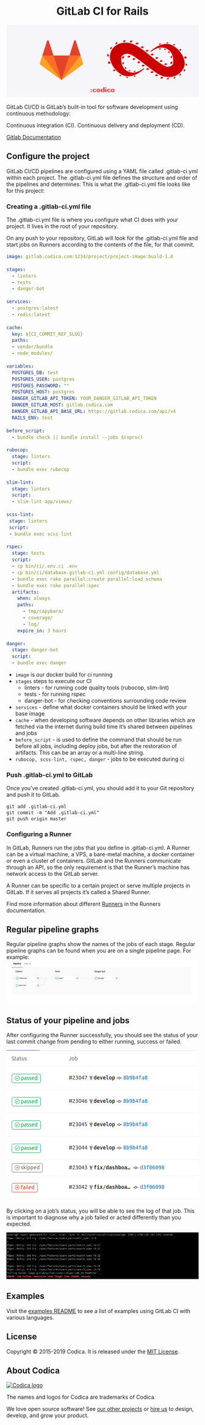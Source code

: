 <h1 align="center">GitLab CI for Rails </h1>

![](gitlab.jpg)

GitLab CI/CD is GitLab’s built-in tool for software development using continuous methodology:

Continuous integration (CI).
Continuous delivery and deployment (CD).


[Gitlab Documentation](https://docs.gitlab.com/ee/ci)

## Configure the project
GitLab CI/CD pipelines are configured using a YAML file called .gitlab-ci.yml within each project. The .gitlab-ci.yml file defines the structure and order of the pipelines and determines:
This is what the .gitlab-ci.yml file looks like for this project:

### Creating a .gitlab-ci.yml file

The .gitlab-ci.yml file is where you configure what CI does with your project. It lives in the root of your repository.

On any push to your repository, GitLab will look for the .gitlab-ci.yml file and start jobs on Runners according to the contents of the file, for that commit.

```yaml
image: gitlab.codica.com:1234/project/project-image:build-1.4

stages:
  - linters
  - tests
  - danger-bot

services:
  - postgres:latest
  - redis:latest

cache:
  key: ${CI_COMMIT_REF_SLUG}
  paths:
  - vendor/bundle
  - node_modules/

variables:
  POSTGRES_DB: test
  POSTGRES_USER: postgres
  POSTGRES_PASSWORD: ""
  POSTGRES_HOST: postgres
  DANGER_GITLAB_API_TOKEN: YOUR_DANGER_GITLAB_API_TOKEN
  DANGER_GITLAB_HOST: gitlab.codica.com
  DANGER_GITLAB_API_BASE_URL: https://gitlab.codica.com/api/v4
  RAILS_ENV: test

before_script:
  - bundle check || bundle install --jobs $(nproc)

rubocop:
  stage: linters
  script:
  - bundle exec rubocop

slim-lint:
  stage: linters
  script:
  - slim-lint app/views/

scss-lint:
 stage: linters
 script:
 - bundle exec scss-lint

rspec:
  stage: tests
  script:
  - cp bin/ci/.env.ci .env
  - cp bin/ci/database.gitlab-ci.yml config/database.yml
  - bundle exec rake parallel:create parallel:load_schema
  - bundle exec rake parallel:spec
  artifacts:
    when: always
    paths:
      - tmp/capybara/
      - coverage/
      - log/
    expire_in: 3 hours

danger:
  stage: danger-bot
  script:
  - bundle exec danger
```
* `image` is our docker build for ci running
* `stages` steps to execute our CI
  * linters - for running code quality tools (rubocop, slim-lint)
  * tests - for running rspec
  * danger-bot - for checking conventions surrounding code review
* `services` - define what docker containers should be linked with your base image
* `cache` - when developing software depends on other libraries which are fetched via the internet during build time it’s shared between pipelines and jobs
* `before_script` - is used to define the command that should be run before all jobs, including deploy jobs, but after the restoration of artifacts. This can be an array or a multi-line string.
* `rubocop, scss-lint, rspec, danger` - jobs to be executed during ci
 
### Push .gitlab-ci.yml to GitLab

Once you’ve created .gitlab-ci.yml, you should add it to your Git repository and push it to GitLab.

```
git add .gitlab-ci.yml
git commit -m "Add .gitlab-ci.yml"
git push origin master
```

### Configuring a Runner

In GitLab, Runners run the jobs that you define in .gitlab-ci.yml. A Runner can be a virtual machine, a VPS, a bare-metal machine, a docker container or even a cluster of containers. GitLab and the Runners communicate through an API, so the only requirement is that the Runner’s machine has network access to the GitLab server.

A Runner can be specific to a certain project or serve multiple projects in GitLab. If it serves all projects it’s called a Shared Runner.

Find more information about different [Runners](https://docs.gitlab.com/ee/ci/runners/README.html) in the Runners documentation.

## Regular pipeline graphs
Regular pipeline graphs show the names of the jobs of each stage. Regular pipeline graphs can be found when you are on a single pipeline page. For example:
![pipline](gitlab-ci.png)

## Status of your pipeline and jobs

After configuring the Runner successfully, you should see the status of your last commit change from pending to either running, success or failed.

![status](job-status.png)

By clicking on a job’s status, you will be able to see the log of that job. This is important to diagnose why a job failed or acted differently than you expected.

![error-log](job-log.png)

## Examples

Visit the [examples README](https://docs.gitlab.com/ee/ci/examples/README.html) to see a list of examples using GitLab CI with various languages.



## License
Copyright © 2015-2019 Codica. It is released under the [MIT License](https://opensource.org/licenses/MIT).

## About Codica

[![Codica logo](https://www.codica.com/assets/images/logo/logo.svg)](https://www.codica.com)

The names and logos for Codica are trademarks of Codica.

We love open source software! See [our other projects](https://github.com/codica2) or [hire us](https://www.codica.com/) to design, develop, and grow your product.